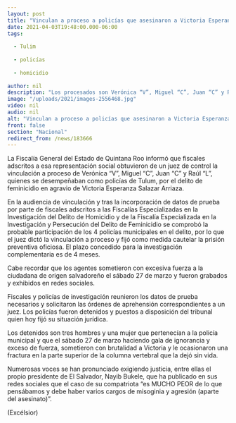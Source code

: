 ```yaml
---
layout: post
title: "Vinculan a proceso a policías que asesinaron a Victoria Esperanza"
date: 2021-04-03T19:48:00.000-06:00
tags:
  
  - Tulim
  
  - policías
  
  - homicidio
  
author: nil
description: "Los procesados son Verónica “V”, Miguel “C”, Juan “C” y Raúl “L”, se desempeñaban como policías de Tulum"
image: "/uploads/2021/images-2556468.jpg"
video: nil
audio: nil
alt: "Vinculan a proceso a policías que asesinaron a Victoria Esperanza"
front: false
section: "Nacional"
redirect_from: /news/183666
---
```


La Fiscalía General del Estado de Quintana Roo informó que fiscales adscritos a esa representación social obtuvieron de un juez de control la vinculación a proceso de Verónica “V”, Miguel “C”, Juan “C” y Raúl “L”, quienes se desempeñaban como policías de Tulum, por el delito de feminicidio en agravio de Victoria Esperanza Salazar Arriaza.

En la audiencia de vinculación y tras la incorporación de datos de prueba por parte de fiscales adscritos a las Fiscalías Especializadas en la Investigación del Delito de Homicidio y de la Fiscalía Especializada en la Investigación y Persecución del Delito de Feminicidio se comprobó la probable participación de los 4 policías municipales en el delito, por lo que el juez dictó la vinculación a proceso y fijó como medida cautelar la prisión preventiva oficiosa. El plazo concedido para la investigación complementaria es de 4 meses.

Cabe recordar que los agentes sometieron con excesiva fuerza a la ciudadana de origen salvadoreño el sábado 27 de marzo y fueron grabados y exhibidos en redes sociales.

Fiscales y policías de investigación reunieron los datos de prueba necesarios y solicitaron las órdenes de aprehensión correspondientes a un juez. Los policías fueron detenidos y puestos a disposición del tribunal quien hoy fijó su situación jurídica.

Los detenidos son tres hombres y una mujer que pertenecían a la policía municipal y que el sábado 27 de marzo haciendo gala de ignorancia y exceso de fuerza, sometieron con brutalidad a Victoria y le ocasionaron una fractura en la parte superior de la columna vertebral que la dejó sin vida.

Numerosas voces se han pronunciado exigiendo justicia, entre ellas el propio presidente de El Salvador, Nayib Bukele, que ha publicado en sus redes sociales que el caso de su compatriota “es MUCHO PEOR de lo que pensábamos y debe haber varios cargos de misoginia y agresión (aparte del asesinato)”.

(Excélsior)